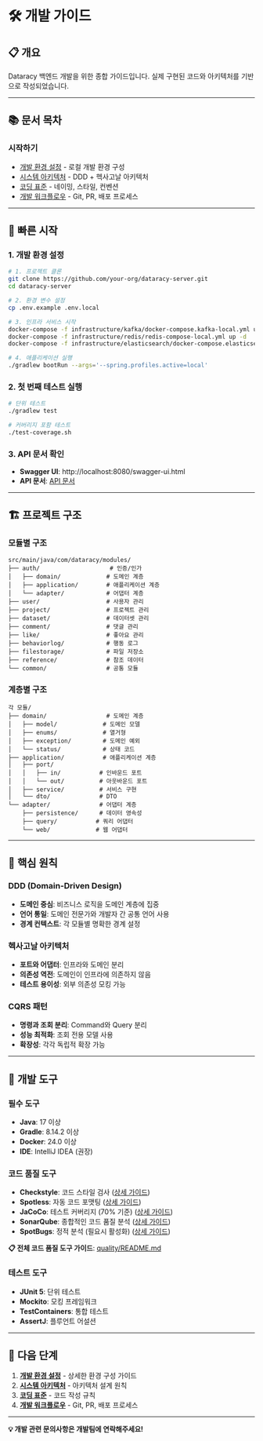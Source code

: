 # 🛠️ 개발 가이드

## 📋 **개요**

Dataracy 백엔드 개발을 위한 종합 가이드입니다. 실제 구현된 코드와 아키텍처를 기반으로 작성되었습니다.

---

## 📚 **문서 목차**

### **시작하기**

- [개발 환경 설정](./setup.md) - 로컬 개발 환경 구성
- [시스템 아키텍처](./architecture.md) - DDD + 헥사고날 아키텍처
- [코딩 표준](./coding-standards.md) - 네이밍, 스타일, 컨벤션
- [개발 워크플로우](./workflow.md) - Git, PR, 배포 프로세스

---

## 🚀 **빠른 시작**

### **1. 개발 환경 설정**

```bash
# 1. 프로젝트 클론
git clone https://github.com/your-org/dataracy-server.git
cd dataracy-server

# 2. 환경 변수 설정
cp .env.example .env.local

# 3. 인프라 서비스 시작
docker-compose -f infrastructure/kafka/docker-compose.kafka-local.yml up -d
docker-compose -f infrastructure/redis/redis-compose-local.yml up -d
docker-compose -f infrastructure/elasticsearch/docker-compose.elasticsearch.yml up -d

# 4. 애플리케이션 실행
./gradlew bootRun --args='--spring.profiles.active=local'
```

### **2. 첫 번째 테스트 실행**

```bash
# 단위 테스트
./gradlew test

# 커버리지 포함 테스트
./test-coverage.sh
```

### **3. API 문서 확인**

- **Swagger UI**: http://localhost:8080/swagger-ui.html
- **API 문서**: [API 문서](../api/README.md)

---

## 🏗️ **프로젝트 구조**

### **모듈별 구조**

```
src/main/java/com/dataracy/modules/
├── auth/                    # 인증/인가
│   ├── domain/             # 도메인 계층
│   ├── application/        # 애플리케이션 계층
│   └── adapter/            # 어댑터 계층
├── user/                   # 사용자 관리
├── project/                # 프로젝트 관리
├── dataset/                # 데이터셋 관리
├── comment/                # 댓글 관리
├── like/                   # 좋아요 관리
├── behaviorlog/            # 행동 로그
├── filestorage/            # 파일 저장소
├── reference/              # 참조 데이터
└── common/                 # 공통 모듈
```

### **계층별 구조**

```
각 모듈/
├── domain/                 # 도메인 계층
│   ├── model/             # 도메인 모델
│   ├── enums/             # 열거형
│   ├── exception/         # 도메인 예외
│   └── status/            # 상태 코드
├── application/           # 애플리케이션 계층
│   ├── port/
│   │   ├── in/           # 인바운드 포트
│   │   └── out/          # 아웃바운드 포트
│   ├── service/          # 서비스 구현
│   └── dto/              # DTO
└── adapter/              # 어댑터 계층
    ├── persistence/      # 데이터 영속성
    ├── query/           # 쿼리 어댑터
    └── web/             # 웹 어댑터
```

---

## 🎯 **핵심 원칙**

### **DDD (Domain-Driven Design)**

- **도메인 중심**: 비즈니스 로직을 도메인 계층에 집중
- **언어 통일**: 도메인 전문가와 개발자 간 공통 언어 사용
- **경계 컨텍스트**: 각 모듈별 명확한 경계 설정

### **헥사고날 아키텍처**

- **포트와 어댑터**: 인프라와 도메인 분리
- **의존성 역전**: 도메인이 인프라에 의존하지 않음
- **테스트 용이성**: 외부 의존성 모킹 가능

### **CQRS 패턴**

- **명령과 조회 분리**: Command와 Query 분리
- **성능 최적화**: 조회 전용 모델 사용
- **확장성**: 각각 독립적 확장 가능

---

## 🔧 **개발 도구**

### **필수 도구**

- **Java**: 17 이상
- **Gradle**: 8.14.2 이상
- **Docker**: 24.0 이상
- **IDE**: IntelliJ IDEA (권장)

### **코드 품질 도구**

- **Checkstyle**: 코드 스타일 검사 ([상세 가이드](../quality/checkstyle.md))
- **Spotless**: 자동 코드 포맷팅 ([상세 가이드](../quality/spotless.md))
- **JaCoCo**: 테스트 커버리지 (70% 기준) ([상세 가이드](../quality/jacoco.md))
- **SonarQube**: 종합적인 코드 품질 분석 ([상세 가이드](../quality/sonarqube.md))
- **SpotBugs**: 정적 분석 (필요시 활성화) ([상세 가이드](../quality/spotbugs.md))

**📋 전체 코드 품질 도구 가이드**: [quality/README.md](../quality/README.md)

### **테스트 도구**

- **JUnit 5**: 단위 테스트
- **Mockito**: 모킹 프레임워크
- **TestContainers**: 통합 테스트
- **AssertJ**: 플루언트 어설션

---

## 📖 **다음 단계**

1. **[개발 환경 설정](./setup.md)** - 상세한 환경 구성 가이드
2. **[시스템 아키텍처](./architecture.md)** - 아키텍처 설계 원칙
3. **[코딩 표준](./coding-standards.md)** - 코드 작성 규칙
4. **[개발 워크플로우](./workflow.md)** - Git, PR, 배포 프로세스

---

**💡 개발 관련 문의사항은 개발팀에 연락해주세요!**
